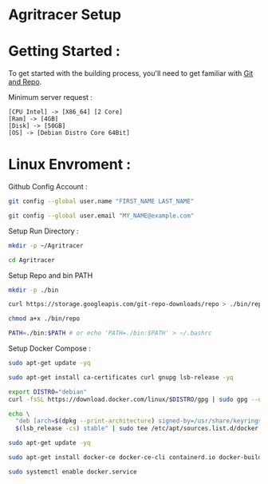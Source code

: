 # Agritracer Setup #

Getting Started :
===============
To get started with the building process, you'll need to get familiar with [Git and Repo](http://source.android.com/source/using-repo.html).

Minimum server request :
```info
[CPU Intel] -> [X86_64] [2 Core]
[Ram] -> [4GB]
[Disk] -> [50GB] 
[OS] -> [Debian Distro Core 64Bit]
```

Linux Envroment :
=====================

Github Config Account :
```bash
git config --global user.name "FIRST_NAME LAST_NAME"
```
```bash
git config --global user.email "MY_NAME@example.com"
```

Setup Run Directory :
```bash
mkdir -p ~/Agritracer
```
```bash
cd Agritracer
```

Setup Repo and bin PATH
```bash
mkdir -p ./bin
```
```bash
curl https://storage.googleapis.com/git-repo-downloads/repo > ./bin/repo
```
```bash
chmod a+x ./bin/repo
```
```bash
PATH=./bin:$PATH # or echo 'PATH=./bin:$PATH' > ~/.bashrc
```

Setup Docker Compose :
```bash
sudo apt-get update -yq
```
```bash
sudo apt-get install ca-certificates curl gnupg lsb-release -yq
```
```bash
export DISTRO="debian"
curl -fsSL https://download.docker.com/linux/$DISTRO/gpg | sudo gpg --dearmor -o /usr/share/keyrings/docker-archive-keyring.gpg
```
```bash
echo \
  "deb [arch=$(dpkg --print-architecture) signed-by=/usr/share/keyrings/docker-archive-keyring.gpg] https://download.docker.com/linux/$DISTRO \
  $(lsb_release -cs) stable" | sudo tee /etc/apt/sources.list.d/docker.list > /dev/null
```
```bash
sudo apt-get update -yq
```
```bash
sudo apt-get install docker-ce docker-ce-cli containerd.io docker-buildx-plugin docker-compose-plugin -yq
```
```bash
sudo systemctl enable docker.service
```
